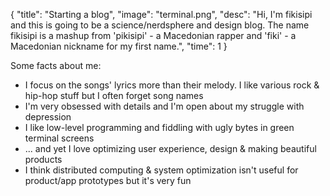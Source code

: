 {
    "title": "Starting a blog",
    "image": "terminal.png",
    "desc": "Hi, I'm fikisipi and this is going to be a science/nerdsphere and design blog. The name fikisipi is a mashup from 'pikisipi' - a Macedonian rapper and 'fiki' - a Macedonian nickname for my first name.",
    "time": 1
}

Some facts about me:

* I focus on the songs' lyrics more than their melody. I like various rock & hip-hop stuff but I often forget song names
* I'm very obsessed with details and I'm open about my struggle with depression
* I like low-level programming and fiddling with ugly bytes in green terminal screens
* ... and yet I love optimizing user experience, design & making beautiful products
* I think distributed computing & system optimization isn't useful for product/app prototypes but it's very fun 